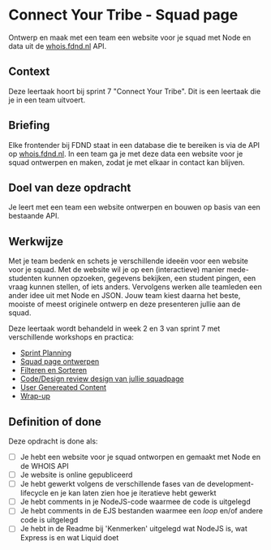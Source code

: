 
# Connect Your Tribe - Squad page
Ontwerp en maak met een team een website voor je squad met Node en data uit de [whois.fdnd.nl](https://whois.fdnd.nl) API.

## Context
Deze leertaak hoort bij sprint 7 "Connect Your Tribe". Dit is een leertaak die je in een team uitvoert.

## Briefing

Elke frontender bij FDND staat in een database die te bereiken is via de API op [whois.fdnd.nl](https://whois.fdnd.nl). In een team ga je met deze data een website voor je squad ontwerpen en maken, zodat je met elkaar in contact kan blijven.

## Doel van deze opdracht
Je leert met een team een website ontwerpen en bouwen op basis van een bestaande API.


## Werkwijze

Met je team bedenk en schets je verschillende ideeën voor een website voor je squad. 
Met de website wil je op een (interactieve) manier mede-studenten kunnen opzoeken, gegevens bekijken, een student pingen, een vraag kunnen stellen, of iets anders.
Vervolgens werken alle teamleden een ander idee uit met Node en JSON.
Jouw team kiest daarna het beste, mooiste of meest originele ontwerp en deze presenteren jullie aan de squad. 

Deze leertaak wordt behandeld in week 2 en 3 van sprint 7 met verschillende workshops en practica:

- [Sprint Planning](sprint-planning.md)
- [Squad page ontwerpen](squad-page-ontwerpen.md)
- [Filteren en Sorteren](filteren-en-sorteren.md)
- [Code/Design review design van jullie squadpage](code-design-review-design-squadpage.md)
- [User Genereated Content](user-generated-content.md)
- [Wrap-up](wrap-up.md)

## Definition of done

Deze opdracht is done als:
- [ ] Je hebt een website voor je squad ontworpen en gemaakt met Node en de WHOIS API
- [ ] Je website is online gepubliceerd
- [ ] Je hebt gewerkt volgens de verschillende fases van de development-lifecycle en je kan laten zien hoe je iteratieve hebt gewerkt
- [ ] Je hebt comments in je NodeJS-code waarmee de code is uitgelegd
- [ ] Je hebt comments in de EJS bestanden waarmee een _loop_ en/of andere code is uitgelegd
- [ ] Je hebt in de Readme bij 'Kenmerken' uitgelegd wat NodeJS is, wat Express is en wat Liquid doet